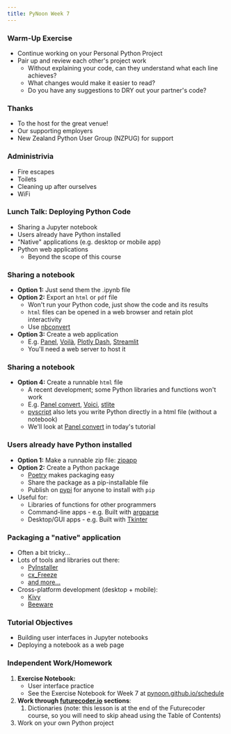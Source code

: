 ```yaml
---
title: PyNoon Week 7
---
```


### Warm-Up Exercise

* Continue working on your Personal Python Project
* Pair up and review each other's project work
  * Without explaining your code, can they understand what each line
    achieves?
  * What changes would make it easier to read?
  * Do you have any suggestions to DRY out your partner's code?

### Thanks

* To the host for the great venue!
* Our supporting employers
* New Zealand Python User Group (NZPUG) for support

### Administrivia

* Fire escapes
* Toilets
* Cleaning up after ourselves
* WiFi


### Lunch Talk: Deploying Python Code

* Sharing a Jupyter notebook
* Users already have Python installed
* "Native" applications (e.g. desktop or mobile app)
* Python web applications
  * Beyond the scope of this course

### Sharing a notebook

* **Option 1:** Just send them the .ipynb file
* **Option 2:** Export an `html` or `pdf` file
  * Won't run your Python code, just show the code and its results
  * `html` files can be opened in a web browser and retain plot interactivity
  * Use [nbconvert](https://nbconvert.readthedocs.io/en/latest/)
* **Option 3:** Create a web application
  * E.g. [Panel](https://panel.holoviz.org/), [Voilà](https://voila.readthedocs.io/), [Plotly Dash](https://dash.plotly.com/), [Streamlit](https://streamlit.io/)
  * You'll need a web server to host it

### Sharing a notebook

* **Option 4:** Create a runnable `html` file
  * A recent development; some Python libraries and functions won't work
  * E.g. [Panel convert](https://panel.holoviz.org/how_to/wasm/convert.html), [Voici](https://github.com/voila-dashboards/voici), [stlite](https://github.com/whitphx/stlite)
  * [pyscript](https://pyscript.net/) also lets you write Python directly in a html file (without a notebook)
  * We'll look at [Panel convert](https://panel.holoviz.org/how_to/wasm/convert.html) in today's tutorial

### Users already have Python installed

* **Option 1:** Make a runnable zip file: [zipapp](https://docs.python.org/3/library/zipapp.html)
* **Option 2:** Create a Python package
  * [Poetry](https://python-poetry.org/) makes packaging easy
  * Share the package as a pip-installable file
  * Publish on [pypi](https://pypi.org/) for anyone to install with `pip`
* Useful for:
  * Libraries of functions for other programmers
  * Command-line apps - e.g. Built with [argparse](https://docs.python.org/3/library/argparse.html)
  * Desktop/GUI apps - e.g. Built with [Tkinter](https://docs.python.org/3/library/tkinter.html)

### Packaging a "native" application

* Often a bit tricky...
* Lots of tools and libraries out there:
  * [PyInstaller](https://pyinstaller.org/en/stable/)
  * [cx_Freeze](https://marcelotduarte.github.io/cx_Freeze/)
  * [and more...](https://packaging.python.org/en/latest/overview/#bringing-your-own-python-executable)
* Cross-platform development (desktop + mobile):
  * [Kivy](https://kivy.org/doc/stable/)
  * [Beeware](https://beeware.org/)


### Tutorial Objectives

* Building user interfaces in Jupyter notebooks
* Deploying a notebook as a web page

### Independent Work/Homework

1. **Exercise Notebook:**
   * User interface practice
   * See the Exercise Notebook for Week 7 at
     [pynoon.github.io/schedule](https://pynoon.github.io/schedule)
2. **Work through [futurecoder.io](https://futurecoder.io) sections**:
   1. Dictionaries (note: this lesson is at the end of the Futurecoder
      course, so you will need to skip ahead using the Table of
      Contents)
3. Work on your own Python project
